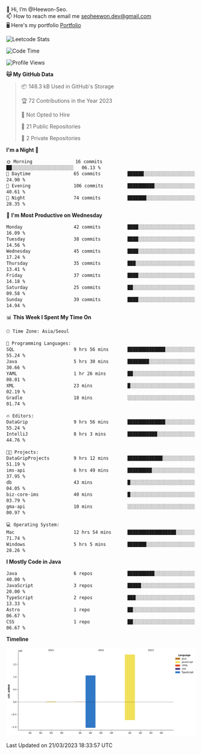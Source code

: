 👋 Hi, I’m @Heewon-Seo.  
📫 How to reach me email me seoheewon.dev@gmail.com   
🖥 Here's my portfolio [Portfolio](https://haileynotes.notion.site/HEEWON-SEO-f98fe97412ee4a6a94fd24fe6832f84c)

![Leetcode Stats](https://leetcode.card.workers.dev/?username=Heewon-Seo)

 <!--START_SECTION:waka-->
![Code Time](http://img.shields.io/badge/Code%20Time-343%20hrs%2022%20mins-blue)

![Profile Views](http://img.shields.io/badge/Profile%20Views-1-blue)

**🐱 My GitHub Data** 

> 📦 148.3 kB Used in GitHub's Storage 
 > 
> 🏆 72 Contributions in the Year 2023
 > 
> 🚫 Not Opted to Hire
 > 
> 📜 21 Public Repositories 
 > 
> 🔑 2 Private Repositories 
 > 
**I'm a Night 🦉** 

```text
🌞 Morning                16 commits          ██░░░░░░░░░░░░░░░░░░░░░░░   06.13 % 
🌆 Daytime                65 commits          ██████░░░░░░░░░░░░░░░░░░░   24.90 % 
🌃 Evening                106 commits         ██████████░░░░░░░░░░░░░░░   40.61 % 
🌙 Night                  74 commits          ███████░░░░░░░░░░░░░░░░░░   28.35 % 
```
📅 **I'm Most Productive on Wednesday** 

```text
Monday                   42 commits          ████░░░░░░░░░░░░░░░░░░░░░   16.09 % 
Tuesday                  38 commits          ████░░░░░░░░░░░░░░░░░░░░░   14.56 % 
Wednesday                45 commits          ████░░░░░░░░░░░░░░░░░░░░░   17.24 % 
Thursday                 35 commits          ███░░░░░░░░░░░░░░░░░░░░░░   13.41 % 
Friday                   37 commits          ████░░░░░░░░░░░░░░░░░░░░░   14.18 % 
Saturday                 25 commits          ██░░░░░░░░░░░░░░░░░░░░░░░   09.58 % 
Sunday                   39 commits          ████░░░░░░░░░░░░░░░░░░░░░   14.94 % 
```


📊 **This Week I Spent My Time On** 

```text
🕑︎ Time Zone: Asia/Seoul

💬 Programming Languages: 
SQL                      9 hrs 56 mins       ██████████████░░░░░░░░░░░   55.24 % 
Java                     5 hrs 30 mins       ████████░░░░░░░░░░░░░░░░░   30.66 % 
YAML                     1 hr 26 mins        ██░░░░░░░░░░░░░░░░░░░░░░░   08.01 % 
XML                      23 mins             █░░░░░░░░░░░░░░░░░░░░░░░░   02.19 % 
Gradle                   18 mins             ░░░░░░░░░░░░░░░░░░░░░░░░░   01.74 % 

🔥 Editors: 
DataGrip                 9 hrs 56 mins       ██████████████░░░░░░░░░░░   55.24 % 
IntelliJ                 8 hrs 3 mins        ███████████░░░░░░░░░░░░░░   44.76 % 

🐱‍💻 Projects: 
DataGripProjects         9 hrs 12 mins       █████████████░░░░░░░░░░░░   51.19 % 
ims-api                  6 hrs 49 mins       █████████░░░░░░░░░░░░░░░░   37.95 % 
db                       43 mins             █░░░░░░░░░░░░░░░░░░░░░░░░   04.05 % 
biz-core-ims             40 mins             █░░░░░░░░░░░░░░░░░░░░░░░░   03.79 % 
gma-api                  10 mins             ░░░░░░░░░░░░░░░░░░░░░░░░░   00.97 % 

💻 Operating System: 
Mac                      12 hrs 54 mins      ██████████████████░░░░░░░   71.74 % 
Windows                  5 hrs 5 mins        ███████░░░░░░░░░░░░░░░░░░   28.26 % 
```

**I Mostly Code in Java** 

```text
Java                     6 repos             ██████████░░░░░░░░░░░░░░░   40.00 % 
JavaScript               3 repos             █████░░░░░░░░░░░░░░░░░░░░   20.00 % 
TypeScript               2 repos             ███░░░░░░░░░░░░░░░░░░░░░░   13.33 % 
Astro                    1 repo              ██░░░░░░░░░░░░░░░░░░░░░░░   06.67 % 
CSS                      1 repo              ██░░░░░░░░░░░░░░░░░░░░░░░   06.67 % 
```



**Timeline**

![Lines of Code chart](https://raw.githubusercontent.com/Heewon-Seo/Heewon-Seo/main/assets/bar_graph.png)


 Last Updated on 21/03/2023 18:33:57 UTC
<!--END_SECTION:waka-->

